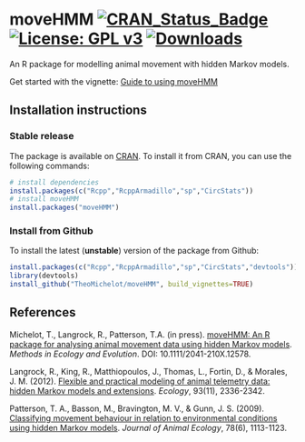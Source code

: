 

# moveHMM [![CRAN_Status_Badge](http://www.r-pkg.org/badges/version/moveHMM)](http://cran.r-project.org/package=moveHMM) [![License: GPL v3](https://img.shields.io/badge/License-GPL%20v3-blue.svg)](http://www.gnu.org/licenses/gpl-3.0) [![Downloads](http://cranlogs.r-pkg.org/badges/moveHMM)](https://cran.r-project.org/package=moveHMM)

An R package for modelling animal movement with hidden Markov models.

Get started with the vignette: [Guide to using moveHMM](https://CRAN.R-project.org/package=moveHMM/vignettes/moveHMM-guide.pdf)

## Installation instructions

### Stable release
The package is available on [CRAN](https://CRAN.R-project.org/package=moveHMM). To install it from CRAN, you can use the following commands:
``` R
# install dependencies
install.packages(c("Rcpp","RcppArmadillo","sp","CircStats"))
# install moveHMM
install.packages("moveHMM")
```

### Install from Github
To install the latest (**unstable**) version of the package from Github:
``` R
install.packages(c("Rcpp","RcppArmadillo","sp","CircStats","devtools"))
library(devtools)
install_github("TheoMichelot/moveHMM", build_vignettes=TRUE)
```

## References
Michelot, T., Langrock, R., Patterson, T.A. (in press). [moveHMM: An R package for analysing animal movement data using hidden Markov models](http://onlinelibrary.wiley.com/doi/10.1111/2041-210X.12578/abstract). *Methods in Ecology and Evolution*. DOI: 10.1111/2041-210X.12578.

Langrock, R., King, R., Matthiopoulos, J., Thomas, L., Fortin, D., & Morales, J. M. (2012). [Flexible and practical modeling of animal telemetry data: hidden Markov models and extensions](http://www.esajournals.org/doi/abs/10.1890/11-2241.1). *Ecology*, 93(11), 2336-2342.

Patterson, T. A., Basson, M., Bravington, M. V., & Gunn, J. S. (2009). [Classifying movement behaviour in relation to environmental conditions using hidden Markov models](http://onlinelibrary.wiley.com/doi/10.1111/j.1365-2656.2009.01583.x/full). *Journal of Animal Ecology*, 78(6), 1113-1123.
